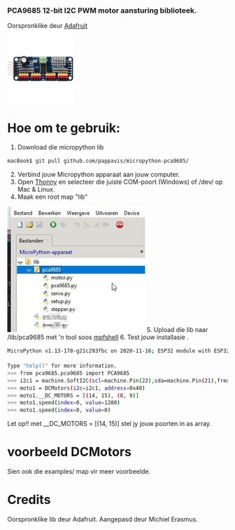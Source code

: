 ### PCA9685 12-bit I2C PWM motor aansturing biblioteek.
Oorspronklike deur <a href="https://github.com/adafruit/micropython-adafruit-pca9685" target="_blank">Adafruit</a>

<img src="https://github.com/pappavis/micropython-pca9685/blob/main/plaatjes/pca9685_breakout.gif?raw=true" width="30%" height="30%">

# Hoe om te gebruik:

1. Download die micropython lib
```bash
macBook$ git pull github.com/pappavis/micropython-pca9685/
```

2. Verbind jouw Micropython apparaat aan jouw computer.
3. Open <a href="https://thonny.org/">Thonny</a> en selecteer die juiste COM-poort (Windows) of /dev/ op Mac & Linux.
4. Maak een root map "lib"
 <img src="https://github.com/pappavis/micropython-pca9685/blob/main/plaatjes/thonny_pad.jpg?raw=true">
5. Upload die lib naar /lib/pca9685 met 'n tool soos <a href="https://github.com/wendlers/mpfshell" target="_blank">mpfshell</a>
6. Test jouw installasie .

```bash
MicroPython v1.13-178-g21c293fbc on 2020-11-16; ESP32 module with ESP32

Type "help()" for more information.
>>> from pca9685.pca9685 import PCA9685
>>> i2c1 = machine.SoftI2C(scl=machine.Pin(22),sda=machine.Pin(21),freq=100000)
>>> moto1 = DCMotors(i2c=i2c1, address=0x40)
>>> moto1.__DC_MOTORS = [(14, 15), (8, 9)]
>>> moto1.speed(index=0, value=1200)
>>> moto1.speed(index=0, value=0)
```

Let op!!  met __DC_MOTORS = [(14, 15)] stel jy jouw poorten in as array.


# voorbeeld DCMotors
Sien ook die examples/ map vir meer voorbeelde.

# Credits
Oorspronklike lib deur Adafruit.
Aangepasd deur Michiel Erasmus.
